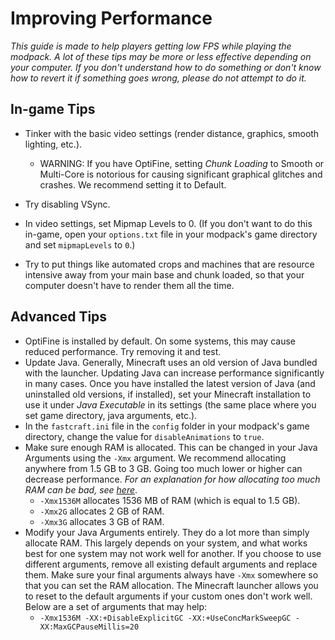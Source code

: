 # Improving Performance

_This guide is made to help players getting low FPS while playing the modpack. A lot of these tips may be more or less effective depending on your computer. If you don't understand how to do something or don't know how to revert it if something goes wrong, please do not attempt to do it._

## In-game Tips

* Tinker with the basic video settings (render distance, graphics, smooth lighting, etc.).
  * WARNING: If you have OptiFine, setting _Chunk Loading_ to Smooth or Multi-Core is notorious for causing significant graphical glitches and crashes. We recommend setting it to Default.
* Try disabling VSync.
* In video settings, set Mipmap Levels to 0. (If you don't want to do this in-game, open your `options.txt` file in your modpack's game directory and set `mipmapLevels` to `0`.)

* Try to put things like automated crops and machines that are resource intensive away from your main base and chunk loaded, so that your computer doesn't have to render them all the time.

## Advanced Tips
* OptiFine is installed by default. On some systems, this may cause reduced performance. Try removing it and test.
* Update Java. Generally, Minecraft uses an old version of Java bundled with the launcher. Updating Java can increase performance significantly in many cases. Once you have installed the latest version of Java (and uninstalled old versions, if installed), set your Minecraft installation to use it under _Java Executable_ in its settings (the same place where you set game directory, java arguments, etc.).
* In the `fastcraft.ini` file in the `config` folder in your modpack's game directory, change the value for `disableAnimations` to `true`.
* Make sure enough RAM is allocated. This can be changed in your Java Arguments using the `-Xmx` argument. We recommend allocating anywhere from 1.5 GB to 3 GB. Going too much lower or higher can decrease performance. _For an explanation for how allocating too much RAM can be bad, see [here](https://vazkii.net/#blog/ram-explanation)_.
  * `-Xmx1536M` allocates 1536 MB of RAM (which is equal to 1.5 GB).
  * `-Xmx2G` allocates 2 GB of RAM.
  * `-Xmx3G` allocates 3 GB of RAM.
* Modify your Java Arguments entirely. They do a lot more than simply allocate RAM. This largely depends on your system, and what works best for one system may not work well for another. If you choose to use different arguments, remove all existing default arguments and replace them. Make sure your final arguments always have `-Xmx` somewhere so that you can set the RAM allocation. The Minecraft launcher allows you to reset to the default arguments if your custom ones don't work well. Below are a set of arguments that may help:
  * `-Xmx1536M -XX:+DisableExplicitGC -XX:+UseConcMarkSweepGC -XX:MaxGCPauseMillis=20`
